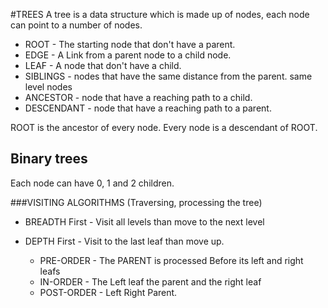 #TREES
A tree is a data structure which is made up of nodes, each node can point to a number of nodes.

- ROOT - The starting node that don't have a parent.
- EDGE - A Link from a parent node to a child node.
- LEAF - A node that don't have a child.
- SIBLINGS - nodes that have the same distance from the parent. same level nodes
- ANCESTOR - node that have a reaching path to a child.
- DESCENDANT - node that have a reaching path to a parent.

ROOT is the ancestor of every node.
Every node is a descendant of ROOT.

## Binary trees

Each node can have 0, 1 and 2 children.

###VISITING ALGORITHMS (Traversing, processing the tree)

- BREADTH First - Visit all levels than move to the next level 

- DEPTH First - Visit to the last leaf than move up.
  - PRE-ORDER - The PARENT is processed Before its left and right leafs
  - IN-ORDER - The Left leaf the parent and the right leaf
  - POST-ORDER - Left Right Parent. 
